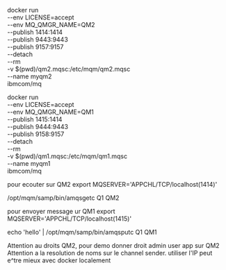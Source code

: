 

docker run \
  --env LICENSE=accept \
  --env MQ_QMGR_NAME=QM2 \
  --publish 1414:1414 \
  --publish 9443:9443 \
  --publish 9157:9157 \
  --detach \
  --rm \
  -v $(pwd)/qm2.mqsc:/etc/mqm/qm2.mqsc \
  --name myqm2 \
  ibmcom/mq

  docker run \
  --env LICENSE=accept \
  --env MQ_QMGR_NAME=QM1 \
  --publish 1415:1414 \
  --publish 9444:9443 \
  --publish 9158:9157 \
  --detach \
  --rm \
  -v $(pwd)/qm1.mqsc:/etc/mqm/qm1.mqsc \
  --name myqm1 \
  ibmcom/mq


pour ecouter sur QM2
  export MQSERVER='APPCHL/TCP/localhost(1414)'


/opt/mqm/samp/bin/amqsgetc Q1 QM2    



pour envoyer message ur QM1
  export MQSERVER='APPCHL/TCP/localhost(1415)'

echo 'hello' | /opt/mqm/samp/bin/amqsputc Q1 QM1


Attention au droits QM2, pour demo donner droit admin user app sur QM2
Attention a la resolution de noms sur le channel sender. utiliser l'IP peut e^tre mieux avec docker localement
